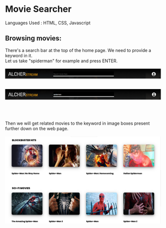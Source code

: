 # Movie Searcher <br/>
Languages Used : HTML, CSS, Javascript
## Browsing movies:
There's a search bar at the top of the home page. We need to provide a keyword in it. <br/>
Let us take "spiderman" for example and press ENTER.<br/> <br/>
<img src="i1.png" style="display: block; margin-left: auto; margin-right: auto;"><br/> <br/>
<img src="i2.png" style="display: block; margin-left: auto; margin-right: auto;"><br/> <br/><br/> <br/>
Then we will get related movies to the keyword in image boxes present further down on the web page.<br/> <br/>
<img src="i3.png" style="display: block; margin-left: auto; margin-right: auto;">
